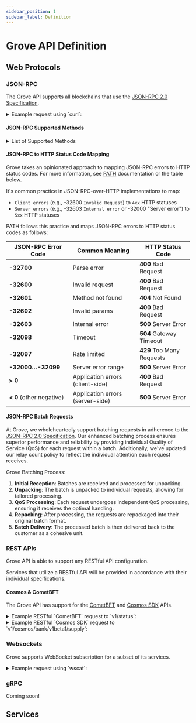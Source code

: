 ```yaml
---
sidebar_position: 1
sidebar_label: Definition
---
```


# Grove API Definition

## Web Protocols

### JSON-RPC
The Grove API supports all blockchains that use the [JSON-RPC 2.0 Specification](https://www.jsonrpc.org/specification).

<details>
<summary>Example request using `curl`:</summary>

```bash
curl https://xrplevm.rpc.grove.city/v1/$GROVE_PORTAL_APP_ID \
 -X POST \
 -H 'Authorization: $GROVE_PORTAL_API_KEY' \
 -H 'Content-Type: application/json' \
 -d '{ "method": "eth_blockNumber", "params": [], "id": 1, "jsonrpc": "2.0" }'
```

</details>

#### JSON-RPC Supported Methods
<details>
<summary>List of Supported Methods</summary>

  The following methods are supported on the Grove API:
  - <a href="https://ethereum.org/en/developers/docs/apis/json-rpc/#eth_accounts">eth_accounts</a>
  - <a href="https://ethereum.org/en/developers/docs/apis/json-rpc/#eth_blocknumber">eth_blockNumber</a>
  - <a href="https://ethereum.org/en/developers/docs/apis/json-rpc/#eth_call">eth_call</a>
  - <a href="https://ethereum.org/en/developers/docs/apis/json-rpc/#eth_chainid">eth_chainId</a>
  - <a href="https://ethereum.org/en/developers/docs/apis/json-rpc/#eth_estimategas">eth_estimateGas</a>
  - <a href="https://ethereum.org/en/developers/docs/apis/json-rpc/#eth_gasprice">eth_gasPrice</a>
  - <a href="https://ethereum.org/en/developers/docs/apis/json-rpc/#eth_getbalance">eth_getBalance</a>
  - <a href="https://ethereum.org/en/developers/docs/apis/json-rpc/#eth_getblockbyhash">eth_getBlockByHash</a>
  - <a href="https://ethereum.org/en/developers/docs/apis/json-rpc/#eth_getblockbynumber">eth_getBlockByNumber</a>
  - <a href="https://ethereum.org/en/developers/docs/apis/json-rpc/#eth_getblocktransactioncountbyhash">eth_getBlockTransactionCountByHash</a>
  - <a href="https://ethereum.org/en/developers/docs/apis/json-rpc/#eth_getblocktransactioncountbynumber">eth_getBlockTransactionCountByNumber</a>
  - <a href="https://ethereum.org/en/developers/docs/apis/json-rpc/#eth_getcode">eth_getCode</a>
  - <a href="https://ethereum.org/en/developers/docs/apis/json-rpc/#eth_getlogs">eth_getLogs</a>
  - <a href="https://ethereum.org/en/developers/docs/apis/json-rpc/#eth_getstorageat">eth_getStorageAt</a>
  - <a href="https://ethereum.org/en/developers/docs/apis/json-rpc/#eth_gettransactionbyblockhashandindex">eth_getTransactionByBlockHashAndIndex</a>
  - <a href="https://ethereum.org/en/developers/docs/apis/json-rpc/#eth_gettransactionbyblocknumberandindex">eth_getTransactionByBlockNumberAndIndex</a>
  - <a href="https://ethereum.org/en/developers/docs/apis/json-rpc/#eth_gettransactionbyhash">eth_getTransactionByHash</a>
  - <a href="https://ethereum.org/en/developers/docs/apis/json-rpc/#eth_gettransactioncount">eth_getTransactionCount</a>
  - <a href="https://ethereum.org/en/developers/docs/apis/json-rpc/#eth_gettransactionreceipt">eth_getTransactionReceipt</a>
  - <a href="https://ethereum.org/en/developers/docs/apis/json-rpc/#eth_getunclebyblockhashandindex">eth_getUncleByBlockHashAndIndex</a>
  - <a href="https://ethereum.org/en/developers/docs/apis/json-rpc/#eth_getunclebyblocknumberandindex">eth_getUncleByBlockNumberAndIndex</a>
  - <a href="https://ethereum.org/en/developers/docs/apis/json-rpc/#eth_getunclecountbyblockhash">eth_getUncleCountByBlockHash</a>
  - <a href="https://ethereum.org/en/developers/docs/apis/json-rpc/#eth_getunclecountbyblocknumber">eth_getUncleCountByBlockNumber</a>
  - <a href="https://ethereum.org/en/developers/docs/apis/json-rpc/#eth_getproof">eth_getProof</a>
  - <a href="https://ethereum.org/en/developers/docs/apis/json-rpc/#eth_getwork">eth_getWork</a>
  - <a href="https://ethereum.org/en/developers/docs/apis/json-rpc/#eth_hashrate">eth_hashrate</a>
  - <a href="https://ethereum.org/en/developers/docs/apis/json-rpc/#eth_mining">eth_mining</a>
  - <a href="https://ethereum.org/en/developers/docs/apis/json-rpc/#eth_protocolversion">eth_protocolVersion</a>
  - <a href="https://ethereum.org/en/developers/docs/apis/json-rpc/#eth_sendrawtransaction">eth_sendRawTransaction</a>
  - <a href="https://ethereum.org/en/developers/docs/apis/json-rpc/#eth_submitwork">eth_submitWork</a>
  - <a href="https://ethereum.org/en/developers/docs/apis/json-rpc/#eth_syncing">eth_syncing</a>
  - <a href="https://ethereum.org/en/developers/docs/apis/json-rpc/#web3_clientversion">web3_clientVersion</a>
  - <a href="https://ethereum.org/en/developers/docs/apis/json-rpc/#web3_sha3">web3_sha3</a>
  - <a href="https://ethereum.org/en/developers/docs/apis/json-rpc/#net_version">net_version</a>
  - <a href="https://ethereum.org/en/developers/docs/apis/json-rpc/#net_listening">net_listening</a>
  - <a href="https://ethereum.org/en/developers/docs/apis/json-rpc/#net_peercount">net_peerCount</a>
  - <a href="https://geth.ethereum.org/docs/interacting-with-geth/rpc/ns-debug#debugtracecall">debug_traceCall</a>
  - <a href="https://geth.ethereum.org/docs/interacting-with-geth/rpc/ns-debug#debugtracetransaction">debug_traceTransaction</a>
</details>

#### JSON-RPC to HTTP Status Code Mapping

Grove takes an opinionated approach to mapping JSON-RPC errors to HTTP status codes. For more information, see [PATH](https://path.grove.city/learn/qos/http_status_code) documentation or the table below.

It's common practice in JSON-RPC-over-HTTP implementations to map:

- `Client errors` (e.g., -32600 `Invalid Request`) to `4xx` HTTP statuses
- `Server errors` (e.g., -32603 `Internal error` or -32000 "Server error") to `5xx` HTTP statuses

PATH follows this practice and maps JSON-RPC errors to HTTP status codes as follows:

| JSON-RPC Error Code      | Common Meaning                   | HTTP Status Code          |
| ------------------------ | -------------------------------- | ------------------------- |
| **-32700**               | Parse error                      | **400** Bad Request       |
| **-32600**               | Invalid request                  | **400** Bad Request       |
| **-32601**               | Method not found                 | **404** Not Found         |
| **-32602**               | Invalid params                   | **400** Bad Request       |
| **-32603**               | Internal error                   | **500** Server Error      |
| **-32098**               | Timeout                          | **504** Gateway Timeout   |
| **-32097**               | Rate limited                     | **429** Too Many Requests |
| **-32000…-32099**        | Server error range               | **500** Server Error      |
| **> 0**                  | Application errors (client-side) | **400** Bad Request       |
| **< 0** (other negative) | Application errors (server-side) | **500** Server Error      |

#### JSON-RPC Batch Requests

At Grove, we wholeheartedly support batching requests in adherence to the [JSON-RPC 2.0 Specification](https://www.jsonrpc.org/specification#batch). Our enhanced batching process ensures superior performance and reliability by providing individual Quality of Service (QoS) for each request within a batch. Additionally, we've updated our relay count policy to reflect the individual attention each request receives.

Grove Batching Process:

1. **Initial Reception**: Batches are received and processed for unpacking.
2. **Unpacking**: The batch is unpacked to individual requests, allowing for tailored processing.
3. **QoS Processing**: Each request undergoes independent QoS processing, ensuring it receives the optimal handling.
4. **Repacking**: After processing, the requests are repackaged into their original batch format.
5. **Batch Delivery**: The processed batch is then delivered back to the customer as a cohesive unit.

### REST APIs
Grove API is able to support any RESTful API configuration.

Services that utilize a RESTful API will be provided in accordance with their individual specifications.

#### Cosmos & CometBFT

The Grove API has support for the [CometBFT](https://docs.cometbft.com/main/spec/rpc/) and [Cosmos SDK](https://docs.cosmos.network/main/learn/advanced/grpc_rest) APIs.

<details>
<summary>Example RESTful `CometBFT` request to `v1/status`:</summary>

```bash
curl -X GET https://xrplevm.rpc.grove.city/v1/status \
  -H "Authorization: $GROVE_PORTAL_API_KEY" \
  -H "Content-Type: application/json" \
  -H "Portal-Application-Id: $GROVE_PORTAL_APP_ID"
```

</details>

<details>
<summary>Example RESTful `Cosmos SDK` request to `v1/cosmos/bank/v1beta1/supply`:</summary>

```bash
curl -X GET https://xrplevm.rpc.grove.city/v1/cosmos/bank/v1beta1/supply \
  -H "Authorization: $GROVE_PORTAL_API_KEY" \
  -H "Content-Type: application/json" \
  -H "Portal-Application-Id: $GROVE_PORTAL_APP_ID"
```

</details>

### Websockets
Grove supports WebSocket subscription for a subset of its services.

<details>
<summary>Example request using `wscat`:</summary>

```bash
wscat -c wss://xrplevm.rpc.grove.city/v1/$GROVE_PORTAL_APP_ID -H "Authorization: $GROVE_PORTAL_API_KEY"
```

And subscribe to `newHeads` like so:

```json
{ "jsonrpc": "2.0", "id": 1, "method": "eth_subscribe", "params": ["newHeads"] }
```

</details>

### gRPC
Coming soon!

## Services
